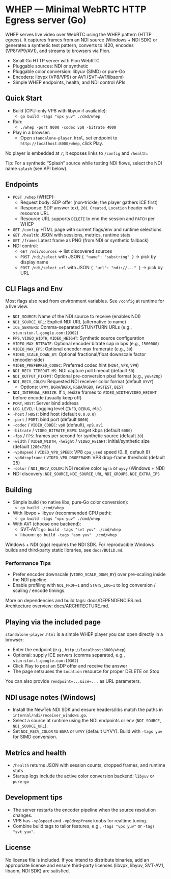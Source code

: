 # WHEP — Minimal WebRTC HTTP Egress server (Go)

WHEP serves live video over WebRTC using the WHEP pattern (HTTP egress). It captures frames from an NDI source (Windows + NDI SDK) or generates a synthetic test pattern, converts to I420, encodes (VP8/VP9/AV1), and streams to browsers via Pion.

- Small Go HTTP server with Pion WebRTC
- Pluggable sources: NDI or synthetic
- Pluggable color conversion: libyuv (SIMD) or pure‑Go
- Encoders: libvpx (VP8/VP9) or AV1 (SVT‑AV1/libaom)
- Simple WHEP endpoints, health, and NDI control APIs


## Quick Start

- Build (CPU-only VP8 with libyuv if available):
  - `go build -tags "vpx yuv" ./cmd/whep`
- Run:
  - `./whep -port 8000 -codec vp8 -bitrate 4000`
- Play in a browser:
  - Open `standalone-player.html`, set endpoint to `http://localhost:8000/whep`, click Play.

No player is embedded at `/`; it exposes links to `/config` and `/health`.

Tip: For a synthetic “Splash” source while testing NDI flows, select the NDI name `splash` (see API below).


## Endpoints

- `POST /whep` (WHEP):
  - Request body: SDP offer (non‑trickle; the player gathers ICE first)
  - Response: SDP answer text, `201 Created`, `Location` header with resource URL
  - Resource URL supports `DELETE` to end the session and `PATCH` per WHEP
- `GET /config`: HTML page with current flags/env and runtime selections
- `GET /health`: JSON with sessions, metrics, runtime stats
- `GET /frame`: Latest frame as PNG (from NDI or synthetic fallback)
- NDI control:
  - `GET /ndi/sources` → list discovered sources
  - `POST /ndi/select` with JSON `{ "name": "substring" }` → pick by display name
  - `POST /ndi/select_url` with JSON `{ "url": "ndi://..." }` → pick by URL


## CLI Flags and Env

Most flags also read from environment variables. See `/config` at runtime for a live view.

- `NDI_SOURCE`: Name of the NDI source to receive (enables NDI)
- `NDI_SOURCE_URL`: Explicit NDI URL (alternative to name)
- `ICE_SERVERS`: Comma-separated STUN/TURN URLs (e.g., `stun:stun.l.google.com:19302`)
- `FPS`, `VIDEO_WIDTH`, `VIDEO_HEIGHT`: Synthetic source configuration
- `VIDEO_MAX_BITRATE`: Optional encoder bitrate cap in bps (e.g., `1500000`)
- `VIDEO_MAX_FPS`: Optional encoder max framerate (e.g., `30`)
- `VIDEO_SCALE_DOWN_BY`: Optional fractional/float downscale factor (encoder-side)
- `VIDEO_PREFERRED_CODEC`: Preferred codec hint (`H264`, `VP8`, `VP9`)
- `NDI_RECV_TIMEOUT_MS`: NDI capture poll timeout (default `50`)
- `NDI_OUTPUT_PIXFMT`: Optional pre-conversion pixel format (e.g., `yuv420p`)
- `NDI_RECV_COLOR`: Requested NDI receiver color format (default `UYVY`)
  - Options: `UYVY`, `BGRA`/`BGRX`, `RGBA`/`RGBX`, `FASTEST`, `BEST`
- `NDI_INTERNAL_RESIZE`: If `1`, resize frames to `VIDEO_WIDTH`/`VIDEO_HEIGHT` before encode (usually keep off)
- `PORT`, `HOST`: Server bind address
- `LOG_LEVEL`: Logging level (`INFO`, `DEBUG`, etc.)
- `-host` / `HOST`: bind host (default `0.0.0.0`)
- `-port` / `PORT`: bind port (default `8000`)
- `-codec` / `VIDEO_CODEC`: `vp8` (default), `vp9`, `av1`
- `-bitrate` / `VIDEO_BITRATE_KBPS`: target kbps (default `6000`)
- `-fps` / `FPS`: frames per second for synthetic source (default `30`)
- `-width` / `VIDEO_WIDTH`, `-height` / `VIDEO_HEIGHT`: initial/synthetic size (default `1280x720`)
- `-vp8speed` / `VIDEO_VP8_SPEED`: VP8 `cpu_used` speed (0..8, default 8)
- `-vp8dropframe` / `VIDEO_VP8_DROPFRAME`: VP8 drop-frame threshold (default 25)
- `-color` / `NDI_RECV_COLOR`: NDI receive color `bgra` or `uyvy` (Windows + NDI)
- NDI discovery: `NDI_SOURCE`, `NDI_SOURCE_URL`, `NDI_GROUPS`, `NDI_EXTRA_IPS`


## Building

- Simple build (no native libs; pure‑Go color conversion):
  - `go build ./cmd/whep`
- With libvpx + libyuv (recommended CPU path):
  - `go build -tags "vpx yuv" ./cmd/whep`
- With AV1 (choose one backend):
  - SVT‑AV1: `go build -tags "svt yuv" ./cmd/whep`
  - libaom: `go build -tags "aom yuv" ./cmd/whep`

Windows + NDI (cgo) requires the NDI SDK. For reproducible Windows builds and third‑party static libraries, see `docs/BUILD.md`.

### Performance Tips

- Prefer encoder downscale (`VIDEO_SCALE_DOWN_BY`) over pre-scaling inside the NDI pipeline.
- Enable profiling with `NDI_PROF=1` and `STATS_LOG=1` to log conversion / scaling / encode timings.

More on dependencies and build tags: docs/DEPENDENCIES.md. Architecture overview: docs/ARCHITECTURE.md.


## Playing via the included page

`standalone-player.html` is a simple WHEP player you can open directly in a browser:

- Enter the endpoint (e.g., `http://localhost:8000/whep`)
- Optional: supply ICE servers (comma separated, e.g., `stun:stun.l.google.com:19302`)
- Click Play to post an SDP offer and receive the answer
- The page sets/uses the `Location` resource for proper DELETE on Stop

You can also provide `?endpoint=...&ice=...` as URL parameters.


## NDI usage notes (Windows)

- Install the NewTek NDI SDK and ensure headers/libs match the paths in `internal/ndi/receiver_windows.go`.
- Select a source at runtime using the NDI endpoints or env (`NDI_SOURCE`, `NDI_SOURCE_URL`).
- Set `NDI_RECV_COLOR` to `BGRA` or `UYVY` (default UYVY). Build with `-tags yuv` for SIMD conversion.


## Metrics and health

- `/health` returns JSON with session counts, dropped frames, and runtime stats
- Startup logs include the active color conversion backend: `libyuv` or `pure-go`


## Development tips

- The server restarts the encoder pipeline when the source resolution changes.
- VP8 has `-vp8speed` and `-vp8dropframe` knobs for realtime tuning.
- Combine build tags to tailor features, e.g., `-tags "vpx yuv"` or `-tags "svt yuv"`.


## License

No license file is included. If you intend to distribute binaries, add an appropriate license and ensure third‑party licenses (libvpx, libyuv, SVT‑AV1, libaom, NDI SDK) are satisfied.

